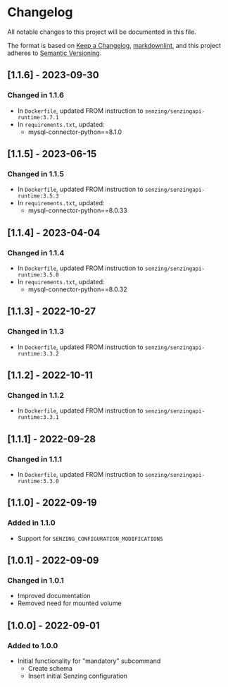 # Changelog

All notable changes to this project will be documented in this file.

The format is based on [Keep a Changelog](https://keepachangelog.com/en/1.0.0/),
[markdownlint](https://dlaa.me/markdownlint/),
and this project adheres to [Semantic Versioning](https://semver.org/spec/v2.0.0.html).

## [1.1.6] - 2023-09-30

### Changed in 1.1.6

- In `Dockerfile`, updated FROM instruction to `senzing/senzingapi-runtime:3.7.1`
- In `requirements.txt`, updated:
  - mysql-connector-python==8.1.0

## [1.1.5] - 2023-06-15

### Changed in 1.1.5

- In `Dockerfile`, updated FROM instruction to `senzing/senzingapi-runtime:3.5.3`
- In `requirements.txt`, updated:
  - mysql-connector-python==8.0.33

## [1.1.4] - 2023-04-04

### Changed in 1.1.4

- In `Dockerfile`, updated FROM instruction to `senzing/senzingapi-runtime:3.5.0`
- In `requirements.txt`, updated:
  - mysql-connector-python==8.0.32

## [1.1.3] - 2022-10-27

### Changed in 1.1.3

- In `Dockerfile`, updated FROM instruction to `senzing/senzingapi-runtime:3.3.2`

## [1.1.2] - 2022-10-11

### Changed in 1.1.2

- In `Dockerfile`, updated FROM instruction to `senzing/senzingapi-runtime:3.3.1`

## [1.1.1] - 2022-09-28

### Changed in 1.1.1

- In `Dockerfile`, updated FROM instruction to `senzing/senzingapi-runtime:3.3.0`

## [1.1.0] - 2022-09-19

### Added in 1.1.0

- Support for `SENZING_CONFIGURATION_MODIFICATIONS`

## [1.0.1] - 2022-09-09

### Changed in 1.0.1

- Improved documentation
- Removed need for mounted volume

## [1.0.0] - 2022-09-01

### Added to 1.0.0

- Initial functionality for "mandatory" subcommand
  - Create schema
  - Insert initial Senzing configuration
